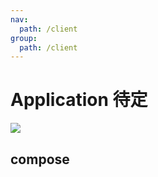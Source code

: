 ```yaml
---
nav:
  path: /client
group:
  path: /client
---
```


# Application <Badge>待定</Badge>

<img src="https://nocobase.oss-cn-beijing.aliyuncs.com/5be7ebc2f47effef85be7a0c75cf76f9.png" style="max-width: 800px;" />

## compose

<code src="./demos/demo1/index.tsx"/>

<code src="./demos/demo2/index.tsx"/>
